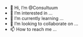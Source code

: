 - 👋 Hi, I’m @Consultuum
- 👀 I’m interested in ...
- 🌱 I’m currently learning ...
- 💞️ I’m looking to collaborate on ...
- 📫 How to reach me ...

<!---
Consultuum/Consultuum is a ✨ special ✨ repository because its `README.md` (this file) appears on your GitHub profile.
You can click the Preview link to take a look at your changes.
--->
